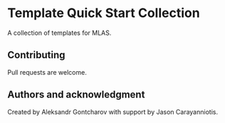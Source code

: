 # Template Quick Start Collection

A collection of templates for MLAS.

## Contributing
Pull requests are welcome. 

## Authors and acknowledgment

Created by Aleksandr Gontcharov with support by Jason Carayanniotis.


